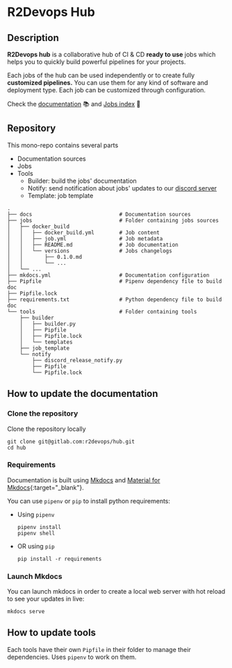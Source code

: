 # R2Devops Hub

## Description

**R2Devops hub** is a collaborative hub of CI & CD **ready to use** jobs which
helps you to quickly build powerful pipelines for your projects.


Each jobs of the hub can be used independently or to create fully **customized pipelines.**
You can use them for any kind of software and deployment type. Each job can be
customized through configuration.

Check the [documentation](https://r2devops.io) 📚 and [Jobs
index](https://r2devops.io/jobs/) 🚀

## Repository

This mono-repo contains several parts

* Documentation sources
* Jobs
* Tools
    * Builder: build the jobs' documentation
    * Notify: send notification about jobs' updates to our [discord server](https://discord.gg/5QKpGqR)
    * Template: job template

```
.
├── docs                            # Documentation sources
├── jobs                            # Folder containing jobs sources
│   ├── docker_build
│   │   ├── docker_build.yml        # Job content
│   │   ├── job.yml                 # Job metadata
│   │   ├── README.md               # Job documentation
│   │   └── versions                # Jobs changelogs
│   │       ├── 0.1.0.md
│   │       └── ...
│   └── ...
├── mkdocs.yml                      # Documentation configuration
├── Pipfile                         # Pipenv dependency file to build doc
├── Pipfile.lock
├── requirements.txt                # Python dependency file to build doc
└── tools                           # Folder containing tools
    ├── builder
    │   ├── builder.py
    │   ├── Pipfile
    │   ├── Pipfile.lock
    │   └── templates
    ├── job_template
    └── notify
        ├── discord_release_notify.py
        ├── Pipfile
        └── Pipfile.lock
```

## How to update the documentation

### Clone the repository

Clone the repository locally

```shell
git clone git@gitlab.com:r2devops/hub.git
cd hub
```

### Requirements

Documentation is built using [Mkdocs](https://www.mkdocs.org) and [Material for
Mkdocs](https://squidfunk.github.io/mkdocs-material/){:target="_blank"}.

You can use `pipenv` or `pip` to install python requirements:

* Using `pipenv`

    ```shell
    pipenv install
    pipenv shell
    ```

* OR using `pip`

    ```shell
    pip install -r requirements
    ```

### Launch Mkdocs

You can launch mkdocs in order to create a local web server with hot reload to
see your updates in live:

```shell
mkdocs serve
```

## How to update tools

Each tools have their own `Pipfile` in their folder to manage their
dependencies. Uses `pipenv` to work on them.
